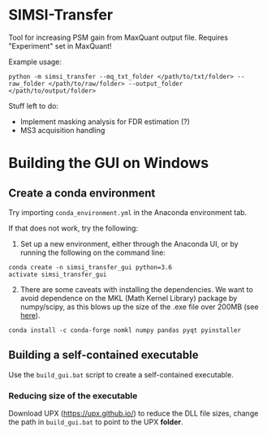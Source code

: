 # SIMSI-Transfer

Tool for increasing PSM gain from MaxQuant output file. Requires "Experiment" set in MaxQuant! 

Example usage:
```shell
python -m simsi_transfer --mq_txt_folder </path/to/txt/folder> --raw_folder </path/to/raw/folder> --output_folder </path/to/output/folder>
```


Stuff left to do:
- Implement masking analysis for FDR estimation (?)
- MS3 acquisition handling

# Building the GUI on Windows

## Create a conda environment

Try importing `conda_environment.yml` in the Anaconda environment tab.

If that does not work, try the following:

1. Set up a new environment, either through the Anaconda UI, or by running the following on the command line:

```
conda create -n simsi_transfer_gui python=3.6
activate simsi_transfer_gui
```

2. There are some caveats with installing the dependencies. We want to avoid dependence on the MKL (Math Kernel Library) package by numpy/scipy, as this blows up the size of the .exe file over 200MB (see [here](https://github.com/pyinstaller/pyinstaller/issues/2270)).

```
conda install -c conda-forge nomkl numpy pandas pyqt pyinstaller
```

## Building a self-contained executable

Use the `build_gui.bat` script to create a self-contained executable.


### Reducing size of the executable

Download UPX (https://upx.github.io/) to reduce the DLL file sizes, change the path in `build_gui.bat` to point to the UPX **folder**.
